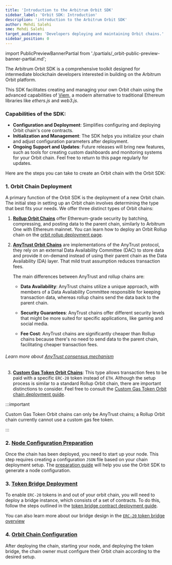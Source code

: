 ```yaml
---
title: 'Introduction to the Arbitrum Orbit SDK'
sidebar_label: 'Orbit SDK: Introduction'
description: 'introduction to the Arbitrum Orbit SDK'
author: Mehdi Salehi
sme: Mehdi Salehi
target_audience: 'Developers deploying and maintaining Orbit chains.'
sidebar_position: 0
---
```


import PublicPreviewBannerPartial from './partials/_orbit-public-preview-banner-partial.md';

<PublicPreviewBannerPartial />

The Arbitrum Orbit SDK is a comprehensive toolkit designed for intermediate blockchain developers interested in building on the Arbitrum Orbit platform.

This SDK facilitates creating and managing your own Orbit chain using the advanced capabilities of [Viem](https://viem.sh), a modern alternative to traditional Ethereum libraries like _ethers.js_ and _web3.js_.

### Capabilities of the SDK:

- **Configuration and Deployment**: Simplifies configuring and deploying Orbit chain's core contracts.
- **Initialization and Management**: The SDK helps you initialize your chain and adjust configuration parameters after deployment.
- **Ongoing Support and Updates**: Future releases will bring new features, such as tools for creating custom dashboards and monitoring systems for your Orbit chain. Feel free to return to this page regularly for updates.

Here are the steps you can take to create an Orbit chain with the Orbit SDK:

### 1. Orbit Chain Deployment

A primary function of the Orbit SDK is the deployment of a new Orbit chain. The initial step in setting up an Orbit chain involves determining the type that best fits your needs. We offer three distinct types of Orbit chains:

1. **[Rollup Orbit Chains](/launch-orbit-chain/how-tos/orbit-sdk-deploying-rollup-chain.md)** offer Ethereum-grade security by batching, compressing, and posting data to the parent chain, similarly to <a data-quicklook-from="arbitrum-one">Arbitrum One</a> with Ethereum mainnet. You can learn how to deploy an Orbit Rollup chain on the [orbit rollup deployment page](/launch-orbit-chain/how-tos/orbit-sdk-deploying-rollup-chain.md).

2. **[AnyTrust Orbit Chains](/launch-orbit-chain/how-tos/orbit-sdk-deploying-anytrust-chain.md)** are implementations of the <a data-quicklook-from="arbitrum-anytrust-protocol">AnyTrust protocol</a>, they rely on an external <a data-quicklook-from="data-availability-committee-dac">Data Availability Committee (DAC)</a> to store data and provide it on-demand instead of using their <a data-quicklook-from="parent-chain">parent chain</a> as the Data Availability (DA) layer. That mild trust assumption reduces transaction fees. 

   The main differences between AnyTrust and rollup chains are:
   
   - **Data Availability**: AnyTrust chains utilize a unique approach, with members of a Data Availability Committee responsible for keeping transaction data, whereas rollup chains send the data back to the parent chain.

   - **Security Guarantees**: AnyTrust chains offer different security levels that might be more suited for specific applications, like gaming and social media.

   - **Fee Cost**: AnyTrust chains are significantly cheaper than Rollup chains because there's no need to send data to the parent chain, facilitating cheaper transaction fees.
   
###### Learn more about [ AnyTrust consensus mechanism ]( /inside-arbitrum-nitro/#inside-anytrust )

3. **[Custom Gas Token Orbit Chains](/launch-orbit-chain/how-tos/orbit-sdk-deploying-custom-gas-token-chain.md)**: This type allows transaction fees to be paid with a specific `ERC-20` token instead of `ETH`. Although the setup process is similar to a standard Rollup Orbit chain, there are important distinctions to consider. Feel free to consult the [Custom Gas Token Orbit chain deployment guide](/launch-orbit-chain/how-tos/orbit-sdk-deploying-custom-gas-token-chain.md). 

:::important

Custom Gas Token Orbit chains can only be AnyTrust chains; a Rollup Orbit chain currently cannot use a custom gas fee token.

:::

### 2. [Node Configuration Preparation](/launch-orbit-chain/how-tos/orbit-sdk-preparing-node-config.md)

Once the chain has been deployed, you need to start up your node. This step requires creating a configuration `JSON` file based on your chain deployment setup. The [preparation guide](/launch-orbit-chain/how-tos/orbit-sdk-preparing-node-config.md) will help you use the Orbit SDK to generate a node configuration.

### 3. [Token Bridge Deployment](/launch-orbit-chain/how-tos/orbit-sdk-deploying-token-bridge.md)

To enable `ERC-20` tokens in and out of your orbit chain, you will need to deploy a bridge instance, which consists of a set of contracts.
To do this, follow the steps outlined in the [token bridge contract deployment guide](/launch-orbit-chain/how-tos/orbit-sdk-deploying-token-bridge.md).

You can also learn more about our bridge design in the [`ERC-20` token bridge overview](/build-decentralized-apps/token-bridging/03-token-bridge-erc20.md) 

### 4. [Orbit Chain Configuration](/launch-orbit-chain/how-tos/orbit-sdk-configuring-orbit-chain.md)

After deploying the chain, starting your node, and deploying the token bridge, the chain owner must configure their Orbit chain according to the desired setup. 
   
